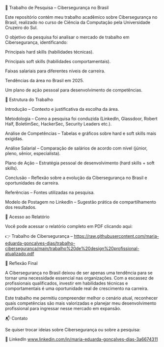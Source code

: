 
📑 Trabalho de Pesquisa – Cibersegurança no Brasil

Este repositório contém meu trabalho acadêmico sobre Cibersegurança no Brasil, realizado no curso de Ciência da Computação pela Universidade Cruzeiro do Sul.

O objetivo da pesquisa foi analisar o mercado de trabalho em Cibersegurança, identificando:

Principais hard skills (habilidades técnicas).

Principais soft skills (habilidades comportamentais).

Faixas salariais para diferentes níveis de carreira.

Tendências da área no Brasil em 2025.

Um plano de ação pessoal para desenvolvimento de competências.

📌 Estrutura do Trabalho

Introdução – Contexto e justificativa da escolha da área.

Metodologia – Como a pesquisa foi conduzida (LinkedIn, Glassdoor, Robert Half, BoletimSec, HackerSec, Security Leaders etc.).

Análise de Competências – Tabelas e gráficos sobre hard e soft skills mais exigidas.

Análise Salarial – Comparação de salários de acordo com nível (júnior, pleno, sênior, especialista).

Plano de Ação – Estratégia pessoal de desenvolvimento (hard skills + soft skills).

Conclusão – Reflexão sobre a evolução da Cibersegurança no Brasil e oportunidades de carreira.

Referências – Fontes utilizadas na pesquisa.

Modelo de Postagem no LinkedIn – Sugestão prática de compartilhamento dos resultados.

📂 Acesso ao Relatório

Você pode acessar o relatório completo em PDF clicando aqui: 

👉 Trabalho de Cibersegurança – https://raw.githubusercontent.com/maria-eduarda-goncalves-dias/trabalho-ciberseguranca/main/trabalho%20de%20design%20profissional-atualizado.pdf


🎯 Reflexão Final

A Cibersegurança no Brasil deixou de ser apenas uma tendência para se tornar uma necessidade essencial nas organizações. Com a escassez de profissionais qualificados, investir em habilidades técnicas e comportamentais é uma oportunidade real de crescimento na carreira.

Este trabalho me permitiu compreender melhor o cenário atual, reconhecer quais competências são mais valorizadas e planejar meu desenvolvimento profissional para ingressar nesse mercado em expansão.

📬 Contato

Se quiser trocar ideias sobre Cibersegurança ou sobre a pesquisa:

💼 LinkedIn
 www.linkedin.com/in/maria-eduarda-gonçalves-dias-3a6674311
